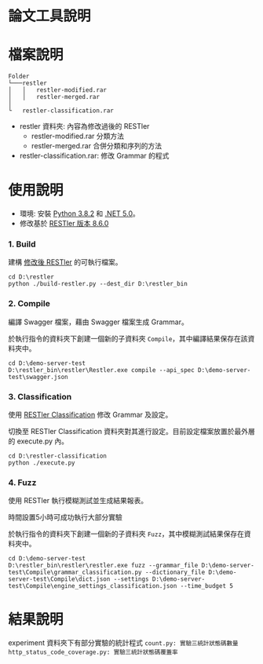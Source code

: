 論文工具說明
===

# 檔案說明
```
Folder
└───restler
│   │   restler-modified.rar
│   │   restler-merged.rar
│
└   restler-classification.rar
```

- restler 資料夾: 內容為修改過後的 RESTler
    - restler-modified.rar 分類方法
    - restler-merged.rar 合併分類和序列的方法
- restler-classification.rar: 修改 Grammar 的程式

# 使用說明

- 環境: 安裝 [Python 3.8.2](https://www.python.org/downloads/) 和 [.NET 5.0](https://dotnet.microsoft.com/en-us/download/dotnet/5.0)。
- 修改基於 [RESTler 版本 8.6.0](https://github.com/microsoft/restler-fuzzer/tree/v8.6.0)

### 1. Build

建構 [修改後 RESTler](https://service.selab.ml/gitlab/109598065/restler) 的可執行檔案。

```=
cd D:\restler
python ./build-restler.py --dest_dir D:\restler_bin
```
### 2. Compile
編譯 Swagger 檔案，藉由 Swagger 檔案生成 Grammar。

於執行指令的資料夾下創建一個新的子資料夾 ```Compile```，其中編譯結果保存在該資料夾中。

```=
cd D:\demo-server-test
D:\restler_bin\restler\Restler.exe compile --api_spec D:\demo-server-test\swagger.json
```

### 3. Classification
使用 [RESTler Classification](https://service.selab.ml/gitlab/109598065/restler-classification) 修改 Grammar 及設定。

切換至 RESTler Classification 資料夾對其進行設定。目前設定檔案放置於最外層的 execute.py 內。

```=
cd D:\restler-classification
python ./execute.py
```
### 4. Fuzz
使用 RESTler 執行模糊測試並生成結果報表。

時間設置5小時可成功執行大部分實驗

於執行指令的資料夾下創建一個新的子資料夾 ```Fuzz```，其中模糊測試結果保存在資料夾中。

```=
cd D:\demo-server-test
D:\restler_bin\restler\restler.exe fuzz --grammar_file D:\demo-server-test\Compile\grammar_classification.py --dictionary_file D:\demo-server-test\Compile\dict.json --settings D:\demo-server-test\Compile\engine_settings_classification.json --time_budget 5
```

# 結果說明
experiment 資料夾下有部分實驗的統計程式
```count.py: 實驗三統計狀態碼數量```
```http_status_code_coverage.py: 實驗三統計狀態碼覆蓋率```
